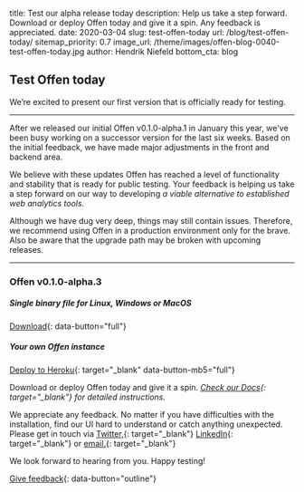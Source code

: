 title: Test our alpha release today
description: Help us take a step forward. Download or deploy Offen today and give it a spin. Any feedback is appreciated.
date: 2020-03-04
slug: test-offen-today
url: /blog/test-offen-today/
sitemap_priority: 0.7
image_url: /theme/images/offen-blog-0040-test-offen-today.jpg
author: Hendrik Niefeld
bottom_cta: blog

## Test Offen today

We’re excited to present our first version that is officially ready for testing.

---

After we released our initial Offen v0.1.0-alpha.1 in January this year, we've been busy working on a successor version for the last six weeks. Based on the initial feedback, we have made major adjustments in the front and backend area.

We believe with these updates Offen has reached a level of functionality and stability that is ready for public testing. Your feedback is helping us take a step forward on our way to developing *a viable alternative to established web analytics tools.*

Although we have dug very deep, things may still contain issues. Therefore, we recommend using Offen in a production environment only for the brave. Also be aware that the upgrade path may be broken with upcoming releases.  

---

### Offen v0.1.0-alpha.3

##### Single binary file for Linux, Windows or MacOS
[Download](https://get.offen.dev/){: data-button="full"}

##### Your own Offen instance
[Deploy to Heroku](https://heroku.com/deploy?template=https://github.com/offen/heroku/tree/master){: target="_blank" data-button-mb5="full"}

Download or deploy Offen today and give it a spin. *[Check our Docs](https://docs.offen.dev/){: target="_blank"} for detailed instructions.*

We appreciate any feedback. No matter if you have difficulties with the installation, find our UI hard to understand or catch anything unexpected. Please get in touch via [Twitter,](https://twitter.com/hioffen){: target="_blank"} [LinkedIn](https://www.linkedin.com/company/hioffen/){: target="_blank"} or [email.](mailto:hioffen@posteo.de){: target="_blank"}

We look forward to hearing from you. Happy testing!

[Give feedback](mailto:hioffen@posteo.de){: data-button="outline"}
